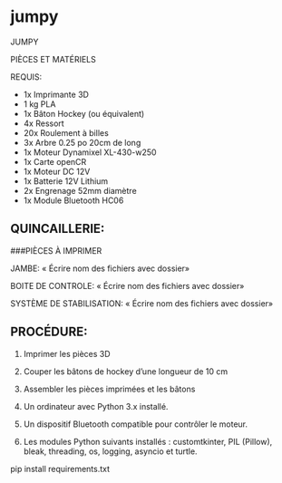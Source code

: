 # jumpy
JUMPY

PIÈCES ET MATÉRIELS

REQUIS:

* 1x Imprimante  3D
* 1 kg PLA
* 1x Bâton Hockey (ou équivalent)
* 4x Ressort 
* 20x Roulement à billes
* 3x Arbre 0.25 po 20cm de long
* 1x Moteur Dynamixel XL-430-w250
* 1x Carte openCR
* 1x Moteur DC 12V
* 1x Batterie 12V Lithium 
* 2x Engrenage 52mm diamètre
* 1x Module Bluetooth HC06

## QUINCAILLERIE:



###PIÈCES À IMPRIMER

JAMBE:
« Écrire nom des fichiers avec dossier»

BOITE DE CONTROLE:
« Écrire nom des fichiers avec dossier»


SYSTÈME DE STABILISATION:
« Écrire nom des fichiers avec dossier»


## PROCÉDURE:

1. Imprimer les pièces 3D

2. Couper les bâtons de hockey d’une longueur de 10 cm

3. Assembler les pièces imprimées et les bâtons



1. Un ordinateur avec Python 3.x installé.
2. Un dispositif Bluetooth compatible pour contrôler le moteur.
3. Les modules Python suivants installés : customtkinter, PIL (Pillow), bleak, threading, os, logging, asyncio et turtle.

  pip install requirements.txt
